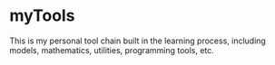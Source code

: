 # myTools
This is my personal tool chain built in the learning process, including models, mathematics, utilities, programming tools, etc.
